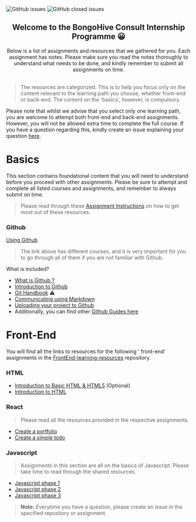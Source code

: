 ![GitHub issues](https://img.shields.io/github/issues/bongohive/internship-program.svg?style=flat-square)
![GitHub closed issues](https://img.shields.io/github/issues-closed/bongohive/internship-program.svg?style=flat-square)
<h2 align="center"> ️Welcome to the BongoHive Consult Internship Programme 😀</h2>

<div align="center">
Below is a list of assignments and resources that we gathered for you. Each assignment has notes. Please make sure you read the notes thoroughly to understand what needs to be done, and kindly remember to submit all assignments on time.
 <br>
 <br>  
</div>  

> The resources are categorized. This is to help you focus only on the content relevant to the learning path you choose, whether front-end or back-end. The content on the 'basics', however, is compulsory. 

Please note that whilst we advise that you select only one learning path, you are welcome to attempt both front-end and back-end assignments. However, you will not be allowed extra time to complete the full course. If you have a question regarding this, kindly create an issue explaining your question [here](https://github.com/BongoHive/internship-program/issues/new). 

# Basics
This section contains foundational content that you will need to understand before you proceed with other assignments. Please be sure to attempt and complete all listed courses and assignments, and remember to always submit on time.  
</div> 

> Please read through these [Assignment Instructions](https://github.com/BongoHive/how-to-instructions/blob/master/README.md) on how to get most out of these resources.

### Github  

[Using Github](https://lab.github.com/githubtraining/paths/first-day-on-github)  

> The link above has different courses, and it is very important for you to go through all of them if you are not familiar with Github.

What is included? 
- [What is Github ?](https://youtu.be/w3jLJU7DT5E)
- [Introduction to Github](https://lab.github.com/githubtraining/introduction-to-github)
- [Git Handbook](https://guides.github.com/introduction/git-handbook/) ⚠️
- [Communicating using Markdown](https://lab.github.com/githubtraining/communicating-using-markdown)
- [Uploading your project to Github](https://lab.github.com/githubtraining/uploading-your-project-to-github)
- Additionally, you can find other [Github Guides here](https://guides.github.com/)


# Front-End  

You will find all the links to resources for the following ' front-end' assignments in the [FrontEnd-learning-resources](https://github.com/BongoHive/front-end-learning-resources) repository.

### HTML

- [Introduction to Basic HTML & HTML5](https://learn.freecodecamp.org/responsive-web-design/basic-html-and-html5) (Optional)
- [Introduction to HTML](https://lab.github.com/githubtraining/introduction-to-html)


### React
> Please read all the resources provided in the respective assignments.

- [Create a portfolio](https://classroom.github.com/a/F77HRE3T)
- [Create a simple todo](https://classroom.github.com/a/SfNzqGWA)


### Javascript
> Assignments in this section are all on the basics of Javascript. Please take time to read through the shared resources.

- [Javascript phase 1](https://classroom.github.com/a/0m79Qmvp)
- [Javascript phase 2](https://classroom.github.com/a/kwaRAZQh)
- [Javascript phase 3](https://classroom.github.com/a/DaH0jkO1)




> **Note:** Everytime you have a question, please create an issue in the specified repository or assignment.




